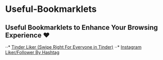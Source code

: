 # Useful-Bookmarklets
 Useful Bookmarklets to Enhance Your Browsing Experience ❤
------
⋅⋅* [Tinder Liker (Swipe Right For Everyone in Tinder)](https://github.com/Ademking/Useful-Bookmarklets/blob/master/Tinder_Liker.md)
⋅⋅* [Instagram Liker/Follower By Hashtag](https://github.com/Ademking/Useful-Bookmarklets/blob/master/Instagram_liker.md)
